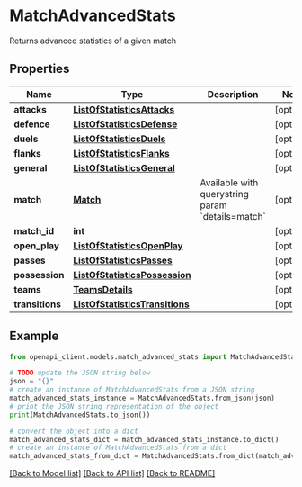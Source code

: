 # MatchAdvancedStats

Returns advanced statistics of a given match

## Properties

Name | Type | Description | Notes
------------ | ------------- | ------------- | -------------
**attacks** | [**ListOfStatisticsAttacks**](ListOfStatisticsAttacks.md) |  | [optional] 
**defence** | [**ListOfStatisticsDefense**](ListOfStatisticsDefense.md) |  | [optional] 
**duels** | [**ListOfStatisticsDuels**](ListOfStatisticsDuels.md) |  | [optional] 
**flanks** | [**ListOfStatisticsFlanks**](ListOfStatisticsFlanks.md) |  | [optional] 
**general** | [**ListOfStatisticsGeneral**](ListOfStatisticsGeneral.md) |  | [optional] 
**match** | [**Match**](Match.md) | Available with querystring param &#x60;details&#x3D;match&#x60; | [optional] 
**match_id** | **int** |  | [optional] 
**open_play** | [**ListOfStatisticsOpenPlay**](ListOfStatisticsOpenPlay.md) |  | [optional] 
**passes** | [**ListOfStatisticsPasses**](ListOfStatisticsPasses.md) |  | [optional] 
**possession** | [**ListOfStatisticsPossession**](ListOfStatisticsPossession.md) |  | [optional] 
**teams** | [**TeamsDetails**](TeamsDetails.md) |  | [optional] 
**transitions** | [**ListOfStatisticsTransitions**](ListOfStatisticsTransitions.md) |  | [optional] 

## Example

```python
from openapi_client.models.match_advanced_stats import MatchAdvancedStats

# TODO update the JSON string below
json = "{}"
# create an instance of MatchAdvancedStats from a JSON string
match_advanced_stats_instance = MatchAdvancedStats.from_json(json)
# print the JSON string representation of the object
print(MatchAdvancedStats.to_json())

# convert the object into a dict
match_advanced_stats_dict = match_advanced_stats_instance.to_dict()
# create an instance of MatchAdvancedStats from a dict
match_advanced_stats_from_dict = MatchAdvancedStats.from_dict(match_advanced_stats_dict)
```
[[Back to Model list]](../README.md#documentation-for-models) [[Back to API list]](../README.md#documentation-for-api-endpoints) [[Back to README]](../README.md)


